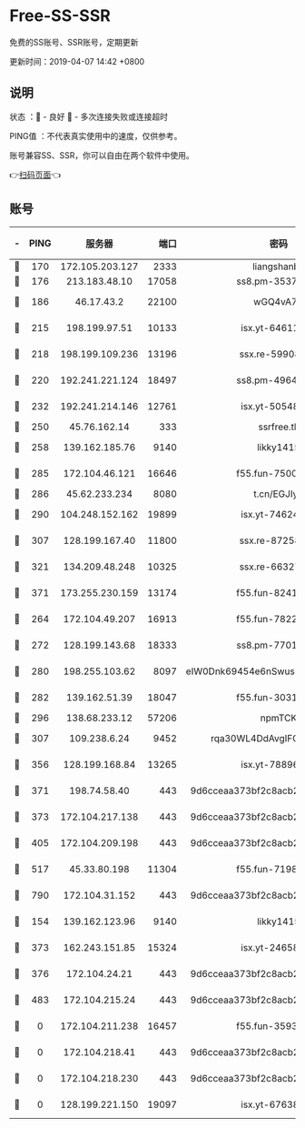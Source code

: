 # Free-SS-SSR

免费的SS账号、SSR账号，定期更新

更新时间：2019-04-07 14:42 +0800

## 说明

状态     ：🙂 - 良好 🙁 - 多次连接失败或连接超时

PING值   ：不代表真实使用中的速度，仅供参考。

账号兼容SS、SSR，你可以自由在两个软件中使用。

👉[扫码页面](https://liesauer.github.io/Free-SS-SSR/)👈

## 账号

|-|PING|服务器|端口|密码|加密方式|区域|
|:----:|:----:|:-----:|-----:|:----:|:----:|:----:|
|🙂|170|172.105.203.127|2333|liangshanbo|chacha20|JP|
|🙂|176|213.183.48.10|17058|ss8.pm-35372165|rc4-md5|RU|
|🙂|186|46.17.43.2|22100|wGQ4vA7D|aes-256-gcm|RU|
|🙂|215|198.199.97.51|10133|isx.yt-64611548|aes-256-cfb|US|
|🙂|218|198.199.109.236|13196|ssx.re-59908217|aes-256-cfb|US|
|🙂|220|192.241.221.124|18497|ss8.pm-49648678|aes-256-cfb|US|
|🙂|232|192.241.214.146|12761|isx.yt-50548426|aes-256-cfb|US|
|🙂|250|45.76.162.14|333|ssrfree.tk|rc4|SG|
|🙂|258|139.162.185.76|9140|likky1415|aes-256-cfb|DE|
|🙂|285|172.104.46.121|16646|f55.fun-75001802|aes-256-cfb|SG|
|🙂|286|45.62.233.234|8080|t.cn/EGJIyrl|rc4-md5|CA|
|🙂|290|104.248.152.162|19899|isx.yt-74624394|aes-256-cfb|SG|
|🙂|307|128.199.167.40|11800|ssx.re-87258490|aes-256-cfb|SG|
|🙂|321|134.209.48.248|10325|ssx.re-66327199|aes-256-cfb|US|
|🙂|371|173.255.230.159|13174|f55.fun-82418787|aes-256-cfb|US|
|🙂|264|172.104.49.207|16913|f55.fun-78222028|aes-256-cfb|SG|
|🙂|272|128.199.143.68|18333|ss8.pm-77013643|aes-256-cfb|SG|
|🙂|280|198.255.103.62|8097|eIW0Dnk69454e6nSwuspv9DmS201tQ0D|aes-256-cfb|US|
|🙂|282|139.162.51.39|18047|f55.fun-30318909|aes-256-cfb|SG|
|🙂|296|138.68.233.12|57206|npmTCK|rc4-md5|US|
|🙂|307|109.238.6.24|9452|rqa30WL4DdAvgIFG6Fs3znzTa|aes-256-cfb|FR|
|🙂|356|128.199.168.84|13265|isx.yt-78896827|aes-256-cfb|SG|
|🙂|371|198.74.58.40|443|9d6cceaa373bf2c8acb22e60b6a58be6|aes-256-cfb|US|
|🙂|373|172.104.217.138|443|9d6cceaa373bf2c8acb22e60b6a58be6|aes-256-cfb|US|
|🙂|405|172.104.209.198|443|9d6cceaa373bf2c8acb22e60b6a58be6|aes-256-cfb|US|
|🙂|517|45.33.80.198|11304|f55.fun-71989148|aes-256-cfb|US|
|🙂|790|172.104.31.152|443|9d6cceaa373bf2c8acb22e60b6a58be6|aes-256-cfb|US|
|🙁|154|139.162.123.96|9140|likky1415|aes-256-cfb|JP|
|🙁|373|162.243.151.85|15324|isx.yt-24658995|aes-256-cfb|US|
|🙁|376|172.104.24.21|443|9d6cceaa373bf2c8acb22e60b6a58be6|aes-256-cfb|US|
|🙁|483|172.104.215.24|443|9d6cceaa373bf2c8acb22e60b6a58be6|aes-256-cfb|US|
|🙁|0|172.104.211.238|16457|f55.fun-35934651|aes-256-cfb|US|
|🙁|0|172.104.218.41|443|9d6cceaa373bf2c8acb22e60b6a58be6|aes-256-cfb|US|
|🙁|0|172.104.218.230|443|9d6cceaa373bf2c8acb22e60b6a58be6|aes-256-cfb|US|
|🙁|0|128.199.221.150|19097|isx.yt-67638887|aes-256-cfb|SG|
